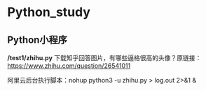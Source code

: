 # Python_study
Python小程序
---
**/test1/zhihu.py** 下载知乎回答图片，有哪些逼格很高的头像？原链接：https://www.zhihu.com/question/26541011  

阿里云后台执行脚本：nohup python3 -u zhihu.py > log.out 2>&1 &
